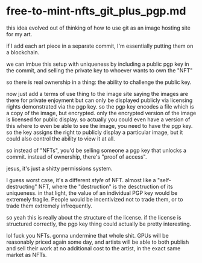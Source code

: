 # free-to-mint-nfts_git_plus_pgp.md

this idea evolved out of thinking of how to use git as an image hosting site for my art.

if I add each art piece in a separate commit, I'm essentially putting them on a blockchain.

we can imbue this setup with uniqueness by including a public pgp key in the commit, and selling the private key to whoever wants 
to own the "NFT"

so there is real ownership in a thing: the ability to challenge the public key. 

now just add a terms of use thing to the image site saying the images are there for private enjoyment but can only be displayed publicly via 
licensing rights demonstrated via the pgp key. so the pgp key encodes a file which is a copy of the image, but encrypted. only the encrypted 
version of the image is licensed for public display. so actually you could even have a version of this where to even be able to see the 
image, you need to have the pgp key. so the key assigns the right to publicly display a particular image, but it could also 
control the ability to view it at all.

so instead of "NFTs", you'd be selling someone a pgp key that unlocks a commit. instead of ownership, there's "proof of access". 

jesus, it's just a shitty permissions system. 

I guess worst case, it's a different *style* of NFT. almost like a "self-destructing" NFT, 
where the "destruction" is the desctruction of its uniqueness. in that light, the value
of an individual PGP key would be extremely fragile. People would be incentivized not to trade them,
or to trade them extremely infrequently. 

so yeah this is really about the structure of the license. if the license is structured correctly, the pgp key thing could actually be
pretty interesting. 

lol fuck you NFTs. gonna undermine that whole shit. GPUs will be reasonably priced again some day, and artists 
will be able to both publish and sell their work at no additional cost to the artist, in the exact same market as NFTs.
